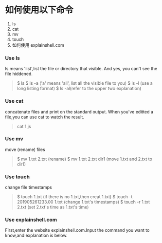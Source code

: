 # 如何使用以下命令
1. ls
2. cat
3. mv
4. touch
5. 如何使用 explainshell.com

### Use ls
ls means 'list',list the file or directory that visible. And yes, you can't see the file hiddened.
> $ ls
> $ ls -a ('a' means 'all', list all the visible file to you)
> $ ls -l (use a long listing format)
> $ ls -al(refer to the upper two explanation)

### Use cat
concatenate files and print on the standard output. When you've editted a file,you can use cat to watch the result.
> cat 1.js

### Use mv
move (rename) files
> $ mv 1.txt 2.txt  (rename)
> $ mv 1.txt 2.txt dir1 (move 1.txt and 2.txt to dir1)

### Use touch
change file timestamps
> $ touch 1.txt (if there is no 1.txt,then creat 1.txt)
> $ touch -t 201905261233.00 1.txt (change 1.txt's timestamps)
> $ touch -r 1.txt 2.txt (set 2.txt's time as 1.txt's time)

### Use explainshell.com
First,enter the website explainshell.com.Input the command you want to know,and explanation is below.
